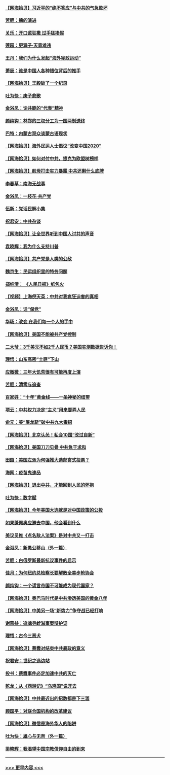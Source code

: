 #### [【网海拾贝】习近平的“绝不答应”与中共的气急败坏](../pages/nsc993/n12382819.md?t=09061054) 
#### [苦胆：摘的演进](../pages/nsc993/n12382619.md?t=09061054) 
#### [关乐：开口谎狂撒 过手猛掺假](../pages/nsc993/n12382604.md?t=09061054) 
#### [莲园：更漏子‧天意难违](../pages/nsc993/n12382598.md?t=09061054) 
#### [王丹：我们为什么发起“海外宪政运动”](../pages/nsc993/n12380286.md?t=09061054) 
#### [萧辰：谁是中国人各种错位背后的推手](../pages/nsc993/n12379800.md?t=09061054) 
#### [【网海拾贝】王毅破了一个纪录](../pages/nsc993/n12379251.md?t=09061054) 
#### [吐为快：庚子悲歌](../pages/nsc993/n12378821.md?t=09061054) 
#### [金浴凤：论共匪的“代表”精神](../pages/nsc993/n12377546.md?t=09061054) 
#### [颜纯钩：林郑的三权分工为一国两制送终](../pages/nsc993/n12377306.md?t=09061054) 
#### [巴特：内蒙古观众谈蒙古语现状](../pages/nsc993/n12376923.md?t=09061054) 
#### [【网海拾贝】海外民运人士倡议“改变中国2020”](../pages/nsc993/n12376682.md?t=09061054) 
#### [【网海拾贝】如何对付中共，捷克为欧盟树榜样](../pages/nsc993/n12374209.md?t=09061054) 
#### [【网海拾贝】航母打击实力暴露 中共还剩什么底牌](../pages/nsc993/n12371825.md?t=09061054) 
#### [李春草：南海无战事](../pages/nsc993/n12371159.md?t=09061054) 
#### [金浴凤：一枝花·共产党](../pages/nsc993/n12368757.md?t=09061054) 
#### [伍新：党话民解小集](../pages/nsc993/n12366907.md?t=09061054) 
#### [祝君安：中共杂谈](../pages/nsc993/n12366076.md?t=09061054) 
#### [【网海拾贝】让全世界听到中国人讨共的声音](../pages/nsc993/n12365569.md?t=09061054) 
#### [袁晓辉：我为什么支持川普](../pages/nsc993/n12362670.md?t=09061054) 
#### [【网海拾贝】共产党是人类的公敌](../pages/nsc993/n12363182.md?t=09061054) 
#### [魏京生：民运组织里的特务问题](../pages/nsc993/n12363010.md?t=09061054) 
#### [郑纯清： 《人民日报》纸包火](../pages/nsc993/n12362706.md?t=09061054) 
#### [【视频】上海倪天英：中共对我疯狂迫害的真相](../pages/nsc993/n12356341.md?t=09061054) 
#### [金浴凤：话“保党”](../pages/nsc993/n12361867.md?t=09061054) 
#### [华旸：改变 在我们每一个人的手中](../pages/nsc993/n12361774.md?t=09061054) 
#### [【网海拾贝】美国不能被共产党控制](../pages/nsc993/n12360271.md?t=09061054) 
#### [二大爷：3千美元不如2千人民币？美国实测数据告诉你！](../pages/nsc993/n12358563.md?t=09061054) 
#### [理悟：山东高密“土匪”下山](../pages/nsc993/n12358535.md?t=09061054) 
#### [应微微：三年大饥荒很有可能再度上演](../pages/nsc993/n12358523.md?t=09061054) 
#### [苦胆：清零与追查](../pages/nsc993/n12358501.md?t=09061054) 
#### [百家姓：“十年”黄金线——一条神秘的纽带](../pages/nsc993/n12358319.md?t=09061054) 
#### [项云：中共权力决定“主义”用来耍弄人民](../pages/nsc993/n12358172.md?t=09061054) 
#### [俞元：美“屠龙斩”破中共九大毒招](../pages/nsc993/n12357822.md?t=09061054) 
#### [【网海拾贝】北京认怂！私会10国“改过自新”](../pages/nsc993/n12357784.md?t=09061054) 
#### [【网海拾贝】美国刀刀见骨 中共急于求和](../pages/nsc993/n12355511.md?t=09061054) 
#### [田园：美国左派为何强推大选邮寄式投票？](../pages/nsc993/n12352963.md?t=09061054) 
#### [海网：疫苗鬼速品](../pages/nsc993/n12354438.md?t=09061054) 
#### [【网海拾贝】退出中共，才能回到人民的怀抱](../pages/nsc993/n12352634.md?t=09061054) 
#### [吐为快：数字赋](../pages/nsc993/n12352317.md?t=09061054) 
#### [【网海拾贝】今年美国大选就是对中国政策的公投](../pages/nsc993/n12350973.md?t=09061054) 
#### [如果蓬佩奥应邀去中国，他会看到什么](../pages/nsc993/n12350945.md?t=09061054) 
#### [美议员推《点名敌人法案》是对中共又一打击](../pages/nsc993/n12350765.md?t=09061054) 
#### [金浴凤：新愚公移山（外一篇）](../pages/nsc993/n12350253.md?t=09061054) 
#### [苦胆：白俄罗斯最新抗议事件的启示](../pages/nsc993/n12349989.md?t=09061054) 
#### [佳月：为何纽约总检察长要解散全美步枪协会](../pages/nsc993/n12349939.md?t=09061054) 
#### [颜纯钩：一个谎言帝国不可能成为现代国家？](../pages/nsc993/n12349898.md?t=09061054) 
#### [【网海拾贝】奥巴马时代是中共渗透美国的黄金八年](../pages/nsc993/n12349284.md?t=09061054) 
#### [【网海拾贝】中美另一场“新势力”争夺战已经打响](../pages/nsc993/n12346998.md?t=09061054) 
#### [谢燕益：追魂寻衅滋事案辩护词](../pages/nsc993/n12346892.md?t=09061054) 
#### [理悟：古今三恶犬](../pages/nsc993/n12345190.md?t=09061054) 
#### [【网海拾贝】蔡霞对结束中共暴政的意义](../pages/nsc993/n12344263.md?t=09061054) 
#### [祝君安：世纪之选边站](../pages/nsc993/n12342382.md?t=09061054) 
#### [投书：蔡霞事件必定加速中共的灭亡](../pages/nsc993/n12341881.md?t=09061054) 
#### [乾龙：从《西游记》“乌鸡国”说开去](../pages/nsc993/n12341690.md?t=09061054) 
#### [【网海拾贝】中共最近出的招数都是下三滥](../pages/nsc993/n12341593.md?t=09061054) 
#### [顾国平：对联合国机构的改革建议](../pages/nsc993/n12339928.md?t=09061054) 
#### [【网海拾贝】微信是海外华人的陷阱](../pages/nsc993/n12338868.md?t=09061054) 
#### [吐为快：雄心与无奈（外一篇）](../pages/nsc993/n12338132.md?t=09061054) 
#### [梁晓辉：我渴望中国宗教信仰自由的到来](../pages/nsc993/n12336657.md?t=09061054) 

----
#### [ >>> 更早内容 <<< ](../indexes/nsc993-earlier.md)
